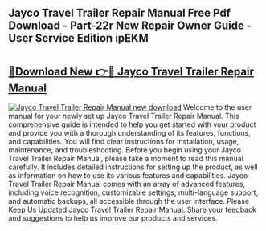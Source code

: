 ## Jayco Travel Trailer Repair Manual Free Pdf Download - Part-22r New Repair Owner Guide - User Service Edition ipEKM

# <h2><a href="http://bc76196.oget.top/?id=Jayco+Travel+Trailer+Repair+Manual">🔗Download New 👉🔴 Jayco Travel Trailer Repair Manual</a></h2>

[![Jayco Travel Trailer Repair Manual new download](https://i.imgur.com/5g1atiW.png)](http://bc76196.oget.top/?id=Jayco+Travel+Trailer+Repair+Manual)
Welcome to the user manual for your newly set up Jayco Travel Trailer Repair Manual. This comprehensive guide is intended to help you get started with your product and provide you with a thorough understanding of its features, functions, and capabilities. You will find clear instructions for installation, usage, maintenance, and troubleshooting. Before you begin using your Jayco Travel Trailer Repair Manual, please take a moment to read this manual carefully. It includes detailed instructions for setting up the product, as well as information on how to use its various features and capabilities. Jayco Travel Trailer Repair Manual comes with an array of advanced features, including voice recognition, customizable settings, multi-language support, and automatic backups, all accessible through the user interface. Please Keep Us Updated Jayco Travel Trailer Repair Manual. Share your feedback and suggestions to help us improve our products and services.
